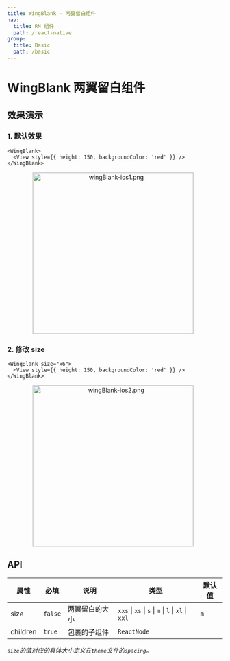 ```yaml
---
title: WingBlank - 两翼留白组件
nav:
  title: RN 组件
  path: /react-native
group:
  title: Basic
  path: /basic
---
```


# WingBlank 两翼留白组件

## 效果演示

### 1. 默认效果

```tsx | pure
<WingBlank>
  <View style={{ height: 150, backgroundColor: 'red' }} />
</WingBlank>
```

<center>
  <figure>
    <img
      alt="wingBlank-ios1.png"
      src="https://td-dev-public.oss-cn-hangzhou.aliyuncs.com/maoyes-app/1607485239616233263.png"
      style="width: 375px; margin-right: 10px; border: 1px solid #ddd;"
    />
  </figure>
</center>

### 2. 修改 size

```tsx | pure
<WingBlank size="x6">
  <View style={{ height: 150, backgroundColor: 'red' }} />
</WingBlank>
```

<center>
  <figure>
    <img
      alt="wingBlank-ios2.png"
      src="https://td-dev-public.oss-cn-hangzhou.aliyuncs.com/maoyes-app/1607485584301348092.png"
      style="width: 375px; margin-right: 10px; border: 1px solid #ddd;"
    />
  </figure>
</center>

## API

| 属性     | 必填    | 说明           | 类型                                                | 默认值 |
| -------- | ------- | -------------- | --------------------------------------------------- | ------ |
| size     | `false` | 两翼留白的大小 | `xxs` \| `xs` \| `s` \| `m` \| `l` \| `xl` \| `xxl` | `m`    |
| children | `true`  | 包裹的子组件   | `ReactNode`                                         |        |

_`size`的值对应的具体大小定义在`theme`文件的`spacing`。_
